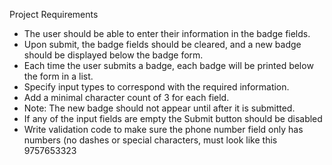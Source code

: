 Project Requirements

- The user should be able to enter their information in the badge fields.
- Upon submit, the badge fields should be cleared, and a new badge should be displayed below the badge form.
- Each time the user submits a badge, each badge will be printed below the form in a list.
- Specify input types to correspond with the required information.
- Add a minimal character count of 3 for each field.
- Note: The new badge should not appear until after it is submitted.
- If any of the input fields are empty the Submit button should be disabled
- Write validation code to make sure the phone number field only has numbers (no dashes or special characters, must look like this 9757653323